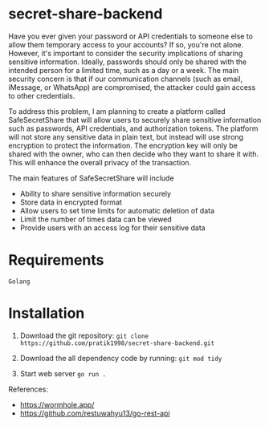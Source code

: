 # secret-share-backend

Have you ever given your password or API credentials to someone else to allow them temporary access to your accounts? If so, you're not alone. However, it's important to consider the security implications of sharing sensitive information. Ideally, passwords should only be shared with the intended person for a limited time, such as a day or a week. The main security concern is that if our communication channels (such as email, iMessage, or WhatsApp) are compromised, the attacker could gain access to other credentials.

To address this problem, I am planning to create a platform called SafeSecretShare that will allow users to securely share sensitive information such as passwords, API credentials, and authorization tokens. The platform will not store any sensitive data in plain text, but instead will use strong encryption to protect the information. The encryption key will only be shared with the owner, who can then decide who they want to share it with. This will enhance the overall privacy of the transaction.

The main features of SafeSecretShare will include
- Ability to share sensitive information securely
- Store data in encrypted format
- Allow users to set time limits for automatic deletion of data
- Limit the number of times data can be viewed
- Provide users with an access log for their sensitive data

# Requirements
`Golang`

# Installation

1. Download the git repository: 
`git clone https://github.com/pratik1998/secret-share-backend.git`

2. Download the all dependency code by running: 
`git mod tidy`

3. Start web server 
`go run .`

References:
- https://wormhole.app/ 
- https://github.com/restuwahyu13/go-rest-api

